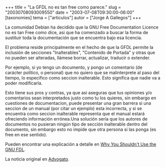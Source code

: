 +++
title = "La GFDL no es tan free como parece."
slug = "20030708093009550"
date = "2003-07-08T09:30:00-06:00"
[taxonomies]
tema = ["articulos"]
autor = ["Jorge A Gallegos"]
+++

La comunidad Debian ha decidido que la GNU Free Documentation Licence no
es tan Free como dice, asi que ha comenzado a buscar la forma de
sustituir toda la documentación que se encuentra bajo esa licencia.

<!-- more -->
El problema reside principalmente en el hecho de que la GFDL permite la
inclusión de secciones "Inalterables", "Contenido de Portada" y otras
que no pueden ser alteradas, llámese borrar, actualizar, traducir o
extender.

Por ejemplo, si yo tengo un documento, y pongo un comentario (de
carácter político, o personal) que no quiero que se malinterprete al
paso del tiempo, lo especifico como seccion inalterable. Esto significa
que nadie va a poder modificarla.

Esto tiene sus pros y contras, ya que asi aseguras que tus opiniones y/o
comentarios sean interpretados justo como tu los quieres, sin embargo en
cuestiones de documentacion, puede presentar una gran barrera si una
seccion de un manual (por citar un ejemplo) esta incorrecta, y si se
encuentra como seccion inalterable representa que el manual estará
ofreciendo información errónea.Una solución sería que los autores de
documentos no pusieran ningún tipo de sección inalterable dentro del
documento, sin embargo esto no impide que otra persona si las ponga (es
free en ese sentido).

Pueden encontrar una explicación a detalle en [Why You Shouldn't Use the
GNU FDL](http://home.twcny.rr.com/nerode/neroden/fdl.html).

La noticia original en
[Advogato](http://www.advogato.org/article/682.html).

